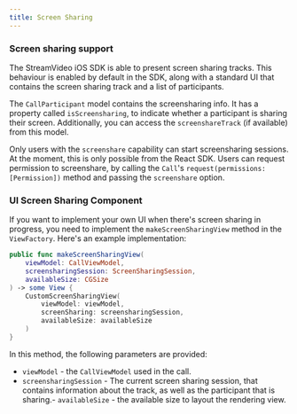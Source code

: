 ```yaml
---
title: Screen Sharing
---
```


### Screen sharing support

The StreamVideo iOS SDK is able to present screen sharing tracks. This behaviour is enabled by default in the SDK, along with a standard UI that contains the screen sharing track and a list of participants.

The `CallParticipant` model contains the screensharing info. It has a property called `isScreensharing`, to indicate whether a participant is sharing their screen. Additionally, you can access the `screenshareTrack` (if available) from this model.

Only users with the `screenshare` capability can start screensharing sessions. At the moment, this is only possible from the React SDK. Users can request permission to screenshare, by calling the `Call`'s `request(permissions: [Permission])` method and passing the `screenshare` option.

### UI Screen Sharing Component

If you want to implement your own UI when there's screen sharing in progress, you need to implement the `makeScreenSharingView` method in the `ViewFactory`. Here's an example implementation:

```swift
public func makeScreenSharingView(
    viewModel: CallViewModel,
    screensharingSession: ScreenSharingSession,
    availableSize: CGSize
) -> some View {
    CustomScreenSharingView(
        viewModel: viewModel,
        screenSharing: screensharingSession,
        availableSize: availableSize
    )
}
```

In this method, the following parameters are provided:
- `viewModel` - the `CallViewModel` used in the call.
- `screensharingSession` - The current screen sharing session, that contains information about the track, as well as the participant that is sharing.- `availableSize` - the available size to layout the rendering view.